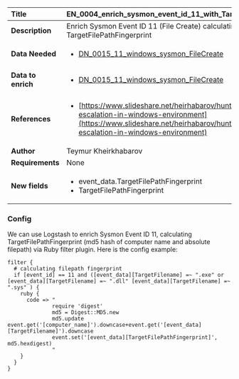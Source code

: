 | Title              | EN_0004_enrich_sysmon_event_id_11_with_TargetFilePathFingerprint |
|:-------------------|:-----------------------------------------------------------------------------------------------------------------|
| **Description**    | Enrich Sysmon Event ID 11 (File Create) calculating TargetFilePathFingerprint |
| **Data Needed**    |<ul><li>[DN_0015_11_windows_sysmon_FileCreate](../Data_Needed/DN_0015_11_windows_sysmon_FileCreate.md)</li></ul> |
| **Data to enrich** |<ul><li>[DN_0015_11_windows_sysmon_FileCreate](../Data_Needed/DN_0015_11_windows_sysmon_FileCreate.md)</li></ul> |
| **References**     |<ul><li>[https://www.slideshare.net/heirhabarov/hunting-for-privilege-escalation-in-windows-environment](https://www.slideshare.net/heirhabarov/hunting-for-privilege-escalation-in-windows-environment)</li></ul> |
| **Author**         | Teymur Kheirkhabarov           |
| **Requirements**   | None |
| **New fields**     |<ul><li>event_data.TargetFilePathFingerprint</li><li>TargetFilePathFingerprint</li></ul> |


### Config

We can use Logstash to enrich Sysmon Event ID 11, calculating TargetFilePathFingerprint
(md5 hash of computer name and absolute filepath) via Ruby filter plugin.
Here is the config example:

```
filter {
  # calculating filepath fingerprint
  if [event_id] == 11 and ([event_data][TargetFilename] =~ ".exe" or [event_data][TargetFilename] =~ ".dll" [event_data][TargetFilename] =~ ".sys" ) {
    ruby { 
      code => "
              require 'digest'
              md5 = Digest::MD5.new
              md5.update event.get('[computer_name]').downcase+event.get('[event_data][TargetFilename]').downcase
              event.set('[event_data][TargetFilePathFingerprint]', md5.hexdigest)
              "
    }
  }
}
```
